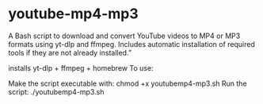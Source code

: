 # youtube-mp4-mp3
A Bash script to download and convert YouTube videos to MP4 or MP3 formats using yt-dlp and ffmpeg. Includes automatic installation of required tools if they are not already installed.”

installs yt-dlp + ffmpeg + homebrew To use:

Make the script executable with: chmod +x youtubemp4-mp3.sh
Run the script: ./youtubemp4-mp3.sh
